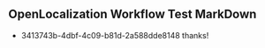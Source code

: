 ## OpenLocalization Workflow Test MarkDown
* 3413743b-4dbf-4c09-b81d-2a588dde8148 
thanks!<!--HONumber=Mar16_HO4-->
